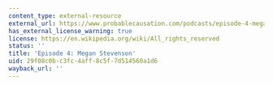 ```yaml
---
content_type: external-resource
external_url: https://www.probablecausation.com/podcasts/episode-4-megan-stevenson
has_external_license_warning: true
license: https://en.wikipedia.org/wiki/All_rights_reserved
status: ''
title: 'Episode 4: Megan Stevenson'
uid: 29f08c0b-c3fc-4aff-8c5f-7d514560a1d6
wayback_url: ''
---
```

